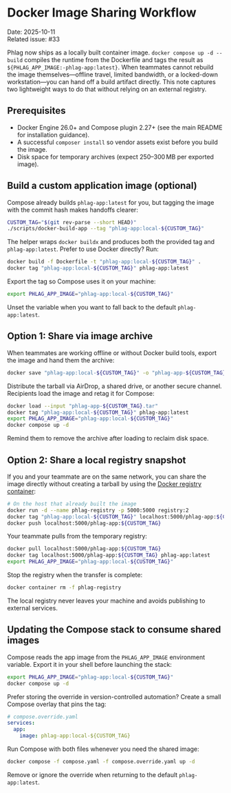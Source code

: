 # Docker Image Sharing Workflow

Date: 2025-10-11  
Related issue: #33

Phlag now ships as a locally built container image. `docker compose up -d --build` compiles the runtime from the Dockerfile and tags the result as `${PHLAG_APP_IMAGE:-phlag-app:latest}`. When teammates cannot rebuild the image themselves—offline travel, limited bandwidth, or a locked-down workstation—you can hand off a build artifact directly. This note captures two lightweight ways to do that without relying on an external registry.

## Prerequisites

- Docker Engine 26.0+ and Compose plugin 2.27+ (see the main README for installation guidance).
- A successful `composer install` so vendor assets exist before you build the image.
- Disk space for temporary archives (expect 250–300 MB per exported image).

## Build a custom application image (optional)

Compose already builds `phlag-app:latest` for you, but tagging the image with the commit hash makes handoffs clearer:

```bash
CUSTOM_TAG="$(git rev-parse --short HEAD)"
./scripts/docker-build-app --tag "phlag-app:local-${CUSTOM_TAG}"
```

The helper wraps `docker buildx` and produces both the provided tag and `phlag-app:latest`. Prefer to use Docker directly? Run:

```bash
docker build -f Dockerfile -t "phlag-app:local-${CUSTOM_TAG}" .
docker tag "phlag-app:local-${CUSTOM_TAG}" phlag-app:latest
```

Export the tag so Compose uses it on your machine:

```bash
export PHLAG_APP_IMAGE="phlag-app:local-${CUSTOM_TAG}"
```

Unset the variable when you want to fall back to the default `phlag-app:latest`.

## Option 1: Share via image archive

When teammates are working offline or without Docker build tools, export the image and hand them the archive:

```bash
docker save "phlag-app:local-${CUSTOM_TAG}" -o "phlag-app-${CUSTOM_TAG}.tar"
```

Distribute the tarball via AirDrop, a shared drive, or another secure channel. Recipients load the image and retag it for Compose:

```bash
docker load --input "phlag-app-${CUSTOM_TAG}.tar"
docker tag "phlag-app:local-${CUSTOM_TAG}" phlag-app:latest
export PHLAG_APP_IMAGE="phlag-app:local-${CUSTOM_TAG}"
docker compose up -d
```

Remind them to remove the archive after loading to reclaim disk space.

## Option 2: Share a local registry snapshot

If you and your teammate are on the same network, you can share the image directly without creating a tarball by using the [Docker registry container](https://hub.docker.com/_/registry):

```bash
# On the host that already built the image
docker run -d --name phlag-registry -p 5000:5000 registry:2
docker tag "phlag-app:local-${CUSTOM_TAG}" localhost:5000/phlag-app:${CUSTOM_TAG}
docker push localhost:5000/phlag-app:${CUSTOM_TAG}
```

Your teammate pulls from the temporary registry:

```bash
docker pull localhost:5000/phlag-app:${CUSTOM_TAG}
docker tag localhost:5000/phlag-app:${CUSTOM_TAG} phlag-app:latest
export PHLAG_APP_IMAGE="phlag-app:local-${CUSTOM_TAG}"
```

Stop the registry when the transfer is complete:

```bash
docker container rm -f phlag-registry
```

The local registry never leaves your machine and avoids publishing to external services.

## Updating the Compose stack to consume shared images

Compose reads the app image from the `PHLAG_APP_IMAGE` environment variable. Export it in your shell before launching the stack:

```bash
export PHLAG_APP_IMAGE="phlag-app:local-${CUSTOM_TAG}"
docker compose up -d
```

Prefer storing the override in version-controlled automation? Create a small Compose overlay that pins the tag:

```yaml
# compose.override.yaml
services:
  app:
    image: phlag-app:local-${CUSTOM_TAG}
```

Run Compose with both files whenever you need the shared image:

```bash
docker compose -f compose.yaml -f compose.override.yaml up -d
```

Remove or ignore the override when returning to the default `phlag-app:latest`.
